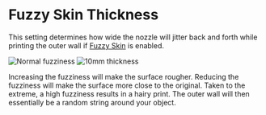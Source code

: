 Fuzzy Skin Thickness
====
This setting determines how wide the nozzle will jitter back and forth while printing the outer wall if [Fuzzy Skin](magic_fuzzy_skin_enabled.md) is enabled.

![Normal fuzziness](../images/magic_fuzzy_skin_photo.jpg)
![10mm thickness](../images/magic_fuzzy_skin_thickness.jpg)

Increasing the fuzziness will make the surface rougher. Reducing the fuzziness will make the surface more close to the original. Taken to the extreme, a high fuzziness results in a hairy print. The outer wall will then essentially be a random string around your object.